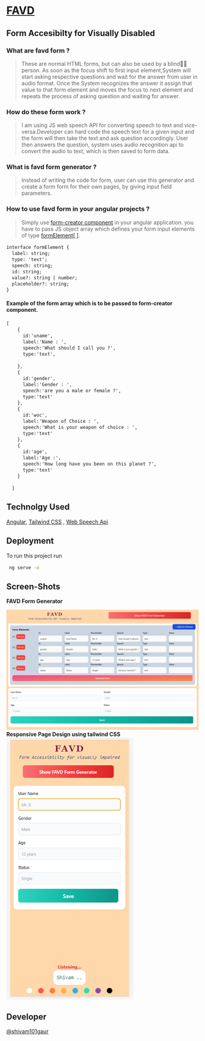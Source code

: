 
#       **[FAVD](https://62e3b3f958ca717703743a51--incandescent-crisp-e666b1.netlify.app/)**  
## Form Accesibilty for Visually Disabled

### What are favd form ?
>These are normal HTML forms, but can also be used by a blind👨‍🦯person.
>As soon as the focus shift to first input element,System will start asking respective questions and wait for the answer from user in audio format.
>Once the System recognizes the answer it assign that value to that form element and moves the focus to next element and repeats the process of asking question and waiting for answer.

### How do these form work ?
>I am using JS web speech API for converting speech to text and vice-versa.Developer can hard code the speech text for a given input and the form will then take the text and ask question accordingly.
>User then answers the question, system uses audio recognition api to convert the audio to text, which is then saved to form data.

### What is favd form generator ?
>Instead of writing the code for form, user can use this generator and create a form form for their own pages, by giving input field parameters.

### How to use favd form in your angular projects ?
>Simply use [form-creator component](src\app\components\form-creator) in your angular application.
>you have to pass JS object array which defines your form input elements of type [formElement[  ]]().

```
interface formElement {
  label: string;
  type: 'text';
  speech: string;
  id: string;
  value?: string | number;
  placeholder?: string;
}
```

#### Example of the form array which is to be passed to form-creator component.
```
[
    {
      id:'uname',
      label:'Name : ',
      speech:'What should I call you ?',
      type:'text',
      
    },
    {
      id:'gender',
      label:'Gender : ',
      speech:'are you a male or female ?',
      type:'text'
    },
    {
      id:'woc',
      label:'Weapon of Choice : ',
      speech:'What is your weapon of choice : ',
      type:'text'
    },
    {
      id:'age',
      label:'Age :',
      speech:'How long have you been on this planet ?',
      type:'text'
    }

  ]
```



## Technolgy Used

[Angular](https://angular.io/), [Tailwind CSS](https://tailwindcss.com/docs/installation) ,  [Web Speech Api](https://developer.mozilla.org/en-US/docs/Web/API/Web_Speech_API)



  
## Deployment
 To run this project run
 
```bash
 ng serve -o
```


## Screen-Shots

**FAVD Form Generator**        

![App Screenshot](src/assets/screen-shots/favd-generator.png)
**Responsive Page Design using tailwind CSS**        
![App Screenshot](src/assets/screen-shots/responsive.png)


## Developer
[@shivam101gaur](https://www.github.com/shivam101gaur)
  
  